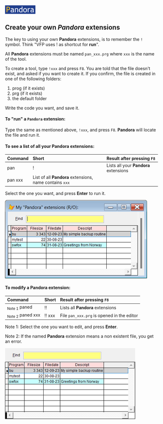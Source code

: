 [![Pandora](Images/pandora2.png)](../README.md)

## Create your own *Pandora* extensions

The key to using your own **Pandora** extensions, is to remember the `!` symbol. Think "VFP uses ! as shortcut for **run**".  

All **Pandora** extensions must be named `pan_xxx.prg` where `xxx` is the name of the tool.  

To create a tool, type `!xxx` and press `F8`. You are told that the file doesn't exist, and asked if you want to create it. If you confirm, the file is created in one of the following folders:
1. prog (if it exists)
1. prg (if it exists)
1. the default folder  

Write the code you want, and save it.

#### To "run" a `Pandora` extension:  
Type the same as mentioned above, `!xxx`, and press `F8`. **Pandora** will locate the file and run it.  

#### To see a list of all your **Pandora** extensions:

| Command| Short                |        Result after pressing `F8`                                |
|:---|:----------------------|:----------------------------------------------------------|
| pan | ! | Lists all your **Pandora** extensions|
|pan xxx| List of all **Pandora** extensions, name contains `xxx` |   

Select the one you want, and press **Enter** to run it.

![ext](Images/panext.png)

<a id="paned">

#### To modify a **Pandora** extension:  </a>

| Command | Short                |        Result after pressing `F8`                                |
|:-------|:------------------|:----------------------------------------------------------|
|<sub>Note 1</sub> paned | !!    | Lists all **Pandora** extensions|
|<sub>Note 2</sub> paned xxx | !! xxx |File `pan_xxx.prg` is opened in the editor |

Note 1: Select the one you want to edit, and press **Enter**.

Note 2: If the named **Pandora** extension means a non existent file, you get an error.

![exted](Images/panexted.png)

